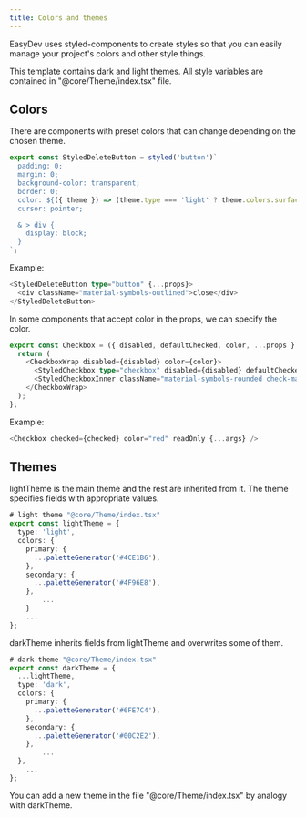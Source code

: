 ```yaml
---
title: Colors and themes
---
```


EasyDev uses styled-components to create styles so that you can easily manage your project's colors and other style things.

This template contains dark and light themes. All style variables are contained in "@core/Theme/index.tsx" file.

## Colors

There are components with preset colors that can change depending on the chosen theme.

```ts "@core/Chip/styles.ts"
export const StyledDeleteButton = styled('button')`
  padding: 0;
  margin: 0;
  background-color: transparent;
  border: 0;
  color: ${({ theme }) => (theme.type === 'light' ? theme.colors.surface['900'] : theme.colors.surface['80'])};
  cursor: pointer;

  & > div {
    display: block;
  }
`;
```

Example:

```ts example
<StyledDeleteButton type="button" {...props}>
  <div className="material-symbols-outlined">close</div>
</StyledDeleteButton>
```

In some components that accept color in the props, we can specify the color.

```ts "@core/Controls/Checkbox/index.tsx"
export const Checkbox = ({ disabled, defaultChecked, color, ...props }: ControlBasePropsType) => {
  return (
    <CheckboxWrap disabled={disabled} color={color}>
      <StyledCheckbox type="checkbox" disabled={disabled} defaultChecked={defaultChecked} {...props} />
      <StyledCheckboxInner className="material-symbols-rounded check-mark">done</StyledCheckboxInner>
    </CheckboxWrap>
  );
};
```

Example:

```ts example
<Checkbox checked={checked} color="red" readOnly {...args} />
```

## Themes

lightTheme is the main theme and the rest are inherited from it. The theme specifies fields with appropriate values.

```ts
# light theme "@core/Theme/index.tsx"
export const lightTheme = {
  type: 'light',
  colors: {
    primary: {
      ...paletteGenerator('#4CE1B6'),
    },
    secondary: {
      ...paletteGenerator('#4F96E8'),
    },
		...
	}
	...
};
```

darkTheme inherits fields from lightTheme and overwrites some of them.

```ts
# dark theme "@core/Theme/index.tsx"
export const darkTheme = {
  ...lightTheme,
  type: 'dark',
  colors: {
    primary: {
      ...paletteGenerator('#6FE7C4'),
    },
    secondary: {
      ...paletteGenerator('#00C2E2'),
    },
		...
  },
	...
};
```

You can add a new theme in the file "@core/Theme/index.tsx" by analogy with darkTheme.
